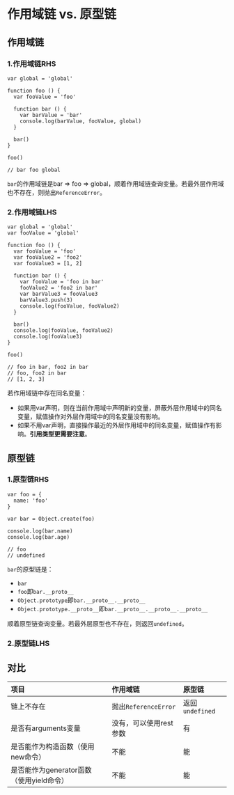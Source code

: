 # 作用域链 vs. 原型链

## 作用域链

### 1.作用域链RHS

    var global = 'global'

    function foo () {
      var fooValue = 'foo'

      function bar () {
        var barValue = 'bar'
        console.log(barValue, fooValue, global)
      }

      bar()
    }

    foo()
    
    // bar foo global

`bar`的作用域链是bar => foo => global，顺着作用域链查询变量。若最外层作用域也不存在，则抛出`ReferenceError`。

### 2.作用域链LHS

    var global = 'global'
    var fooValue = 'global'

    function foo () {
      var fooValue = 'foo'
      var fooValue2 = 'foo2'
      var fooValue3 = [1, 2]

      function bar () {
        var fooValue = 'foo in bar'
        fooValue2 = 'foo2 in bar'
        var barValue3 = fooValue3
        barValue3.push(3)
        console.log(fooValue, fooValue2)
      }

      bar()
      console.log(fooValue, fooValue2)
      console.log(fooValue3)
    }

    foo()
    
    // foo in bar, foo2 in bar
    // foo, foo2 in bar 
    // [1, 2, 3]

若作用域链中存在同名变量：
* 如果用var声明，则在当前作用域中声明新的变量，屏蔽外层作用域中的同名变量，赋值操作对外层作用域中的同名变量没有影响。
* 如果不用var声明，直接操作最近的外层作用域中的同名变量，赋值操作有影响。**引用类型更需要注意**。

## 原型链

### 1.原型链RHS

    var foo = {
      name: 'foo'
    }

    var bar = Object.create(foo)

    console.log(bar.name)
    console.log(bar.age)
    
    // foo
    // undefined
    
`bar`的原型链是：

* `bar`
* `foo`即`bar.__proto__`
* `Object.prototype`即`bar.__proto__.__proto__`
* `Object.prototype.__proto__`即`bar.__proto__.__proto__.__proto__`

顺着原型链查询变量。若最外层原型也不存在，则返回`undefined`。

### 2.原型链LHS



## 对比

| **项目** | **作用域链** | **原型链** |
| :--- | :--- | :--- |
| 链上不存在 | 抛出`ReferenceError` | 返回`undefined` |
| 是否有arguments变量 | 没有，可以使用rest参数 | 有 |
| 是否能作为构造函数（使用new命令） | 不能 | 能 |
| 是否能作为generator函数（使用yield命令） | 不能 | 能 |
